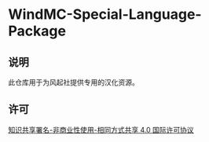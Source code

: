 # WindMC-Special-Language-Package

## 说明

此仓库用于为风起社提供专用的汉化资源。

## 许可

[知识共享署名-非商业性使用-相同方式共享 4.0 国际许可协议](https://creativecommons.org/licenses/by-nc-sa/4.0/)

